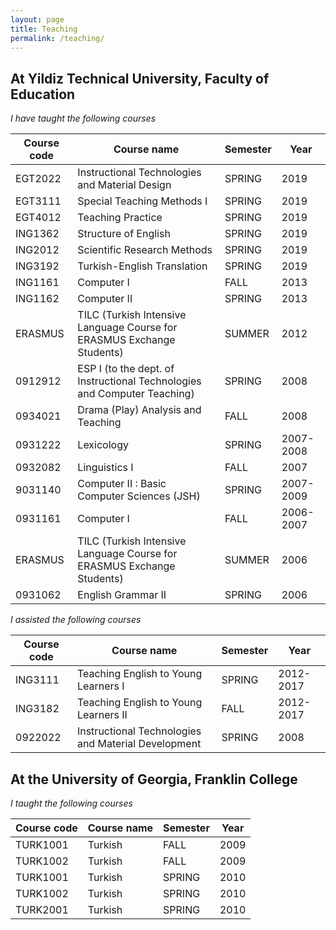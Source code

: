 ```yaml
---
layout: page
title: Teaching
permalink: /teaching/
---
```


## At Yildiz Technical University, Faculty of Education

*I have taught the following courses*

Course code|Course name|Semester|Year
-----------|-----------|--------|----
EGT2022|Instructional Technologies and Material Design|SPRING|2019
EGT3111|Special Teaching Methods I|SPRING|2019
EGT4012|Teaching Practice|SPRING|2019
ING1362|Structure of English|SPRING|2019
ING2012|Scientific Research Methods|SPRING|2019
ING3192|Turkish-English Translation|SPRING|2019
ING1161|Computer I|FALL|2013
ING1162|Computer II|SPRING|2013
ERASMUS|TILC (Turkish Intensive Language Course for ERASMUS Exchange Students)|SUMMER|2012 
0912912|ESP I (to the dept. of Instructional Technologies and Computer Teaching)|SPRING|2008
0934021|Drama (Play) Analysis and Teaching|FALL|2008
0931222|Lexicology|SPRING|2007-2008
0932082|Linguistics I|FALL|2007
9031140|Computer II : Basic Computer Sciences (JSH)|SPRING|2007-2009
0931161|Computer I|FALL|2006-2007
ERASMUS|TILC (Turkish Intensive Language Course for ERASMUS Exchange Students)|SUMMER|2006
0931062|English Grammar II|SPRING|2006

*I assisted the following courses*

Course code|Course name|Semester|Year
-----------|-----------|--------|----
ING3111|Teaching English to Young Learners I|SPRING|2012-2017
ING3182|Teaching English to Young Learners II|FALL|2012-2017
0922022|Instructional Technologies and Material Development|SPRING|2008

## At the University of Georgia, Franklin College

*I taught the following courses*

Course code|Course name|Semester|Year
-----------|-----------|--------|----
TURK1001|Turkish|FALL|2009
TURK1002|Turkish|FALL|2009
TURK1001|Turkish|SPRING|2010
TURK1002|Turkish|SPRING|2010
TURK2001|Turkish|SPRING|2010

